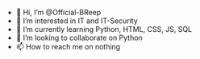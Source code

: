 - 👋 Hi, I’m @Official-BReep
- 👀 I’m interested in IT and IT-Security
- 🌱 I’m currently learning Python, HTML, CSS, JS, SQL
- 💞️ I’m looking to collaborate on Python
- 📫 How to reach me on nothing

<!---
Official-BReep/Official-BReep is a ✨ special ✨ repository because its `README.md` (this file) appears on your GitHub profile.
You can click the Preview link to take a look at your changes.
--->
